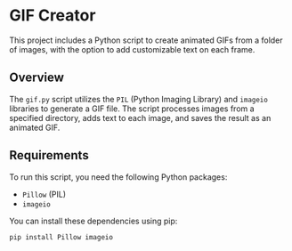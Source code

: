 # GIF Creator

This project includes a Python script to create animated GIFs from a folder of images, with the option to add customizable text on each frame.

## Overview

The `gif.py` script utilizes the `PIL` (Python Imaging Library) and `imageio` libraries to generate a GIF file. The script processes images from a specified directory, adds text to each image, and saves the result as an animated GIF.

## Requirements

To run this script, you need the following Python packages:

- `Pillow` (PIL)
- `imageio`

You can install these dependencies using pip:

```bash
pip install Pillow imageio
